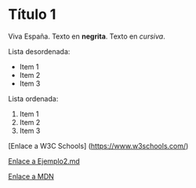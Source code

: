 # Título 1

Viva España. Texto en __negrita__. Texto en _cursiva_.

Lista desordenada:

* Item 1
* Item 2
* Item 3

Lista ordenada:
1. Item 1
2. Item 2
3. Item 3

 [Enlace a W3C Schools] (https://www.w3schools.com/)

[Enlace a Ejemplo2.md](./Ejemplo2.md)

[Enlace a MDN](https://developer.mozilla.org/es/docs/Web/HTML.)